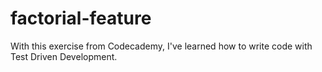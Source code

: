 # factorial-feature
With this exercise from Codecademy, I've learned how to write code with Test Driven Development. 
